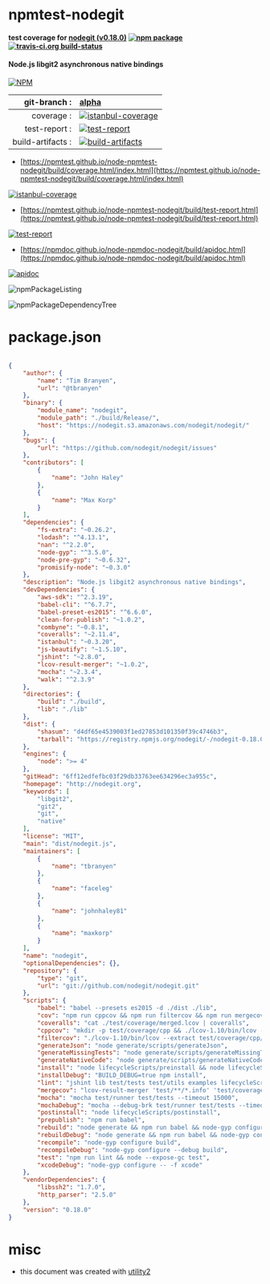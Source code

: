 # npmtest-nodegit

#### test coverage for  [nodegit (v0.18.0)](http://nodegit.org)  [![npm package](https://img.shields.io/npm/v/npmtest-nodegit.svg?style=flat-square)](https://www.npmjs.org/package/npmtest-nodegit) [![travis-ci.org build-status](https://api.travis-ci.org/npmtest/node-npmtest-nodegit.svg)](https://travis-ci.org/npmtest/node-npmtest-nodegit)

#### Node.js libgit2 asynchronous native bindings

[![NPM](https://nodei.co/npm/nodegit.png?downloads=true&downloadRank=true&stars=true)](https://www.npmjs.com/package/nodegit)

| git-branch : | [alpha](https://github.com/npmtest/node-npmtest-nodegit/tree/alpha)|
|--:|:--|
| coverage : | [![istanbul-coverage](https://npmtest.github.io/node-npmtest-nodegit/build/coverage.badge.svg)](https://npmtest.github.io/node-npmtest-nodegit/build/coverage.html/index.html)|
| test-report : | [![test-report](https://npmtest.github.io/node-npmtest-nodegit/build/test-report.badge.svg)](https://npmtest.github.io/node-npmtest-nodegit/build/test-report.html)|
| build-artifacts : | [![build-artifacts](https://npmtest.github.io/node-npmtest-nodegit/glyphicons_144_folder_open.png)](https://github.com/npmtest/node-npmtest-nodegit/tree/gh-pages/build)|

- [https://npmtest.github.io/node-npmtest-nodegit/build/coverage.html/index.html](https://npmtest.github.io/node-npmtest-nodegit/build/coverage.html/index.html)

[![istanbul-coverage](https://npmtest.github.io/node-npmtest-nodegit/build/screenCapture.buildCi.browser.%252Ftmp%252Fbuild%252Fcoverage.lib.html.png)](https://npmtest.github.io/node-npmtest-nodegit/build/coverage.html/index.html)

- [https://npmtest.github.io/node-npmtest-nodegit/build/test-report.html](https://npmtest.github.io/node-npmtest-nodegit/build/test-report.html)

[![test-report](https://npmtest.github.io/node-npmtest-nodegit/build/screenCapture.buildCi.browser.%252Ftmp%252Fbuild%252Ftest-report.html.png)](https://npmtest.github.io/node-npmtest-nodegit/build/test-report.html)

- [https://npmdoc.github.io/node-npmdoc-nodegit/build/apidoc.html](https://npmdoc.github.io/node-npmdoc-nodegit/build/apidoc.html)

[![apidoc](https://npmdoc.github.io/node-npmdoc-nodegit/build/screenCapture.buildCi.browser.%252Ftmp%252Fbuild%252Fapidoc.html.png)](https://npmdoc.github.io/node-npmdoc-nodegit/build/apidoc.html)

![npmPackageListing](https://npmtest.github.io/node-npmtest-nodegit/build/screenCapture.npmPackageListing.svg)

![npmPackageDependencyTree](https://npmtest.github.io/node-npmtest-nodegit/build/screenCapture.npmPackageDependencyTree.svg)



# package.json

```json

{
    "author": {
        "name": "Tim Branyen",
        "url": "@tbranyen"
    },
    "binary": {
        "module_name": "nodegit",
        "module_path": "./build/Release/",
        "host": "https://nodegit.s3.amazonaws.com/nodegit/nodegit/"
    },
    "bugs": {
        "url": "https://github.com/nodegit/nodegit/issues"
    },
    "contributors": [
        {
            "name": "John Haley"
        },
        {
            "name": "Max Korp"
        }
    ],
    "dependencies": {
        "fs-extra": "~0.26.2",
        "lodash": "^4.13.1",
        "nan": "^2.2.0",
        "node-gyp": "^3.5.0",
        "node-pre-gyp": "~0.6.32",
        "promisify-node": "~0.3.0"
    },
    "description": "Node.js libgit2 asynchronous native bindings",
    "devDependencies": {
        "aws-sdk": "^2.3.19",
        "babel-cli": "^6.7.7",
        "babel-preset-es2015": "^6.6.0",
        "clean-for-publish": "~1.0.2",
        "combyne": "~0.8.1",
        "coveralls": "~2.11.4",
        "istanbul": "~0.3.20",
        "js-beautify": "~1.5.10",
        "jshint": "~2.8.0",
        "lcov-result-merger": "~1.0.2",
        "mocha": "~2.3.4",
        "walk": "^2.3.9"
    },
    "directories": {
        "build": "./build",
        "lib": "./lib"
    },
    "dist": {
        "shasum": "d4df65e4539003f1ed27853d101350f39c4746b3",
        "tarball": "https://registry.npmjs.org/nodegit/-/nodegit-0.18.0.tgz"
    },
    "engines": {
        "node": ">= 4"
    },
    "gitHead": "6ff12edfefbc03f29db33763ee634296ec3a955c",
    "homepage": "http://nodegit.org",
    "keywords": [
        "libgit2",
        "git2",
        "git",
        "native"
    ],
    "license": "MIT",
    "main": "dist/nodegit.js",
    "maintainers": [
        {
            "name": "tbranyen"
        },
        {
            "name": "faceleg"
        },
        {
            "name": "johnhaley81"
        },
        {
            "name": "maxkorp"
        }
    ],
    "name": "nodegit",
    "optionalDependencies": {},
    "repository": {
        "type": "git",
        "url": "git://github.com/nodegit/nodegit.git"
    },
    "scripts": {
        "babel": "babel --presets es2015 -d ./dist ./lib",
        "cov": "npm run cppcov && npm run filtercov && npm run mergecov",
        "coveralls": "cat ./test/coverage/merged.lcov | coveralls",
        "cppcov": "mkdir -p test/coverage/cpp && ./lcov-1.10/bin/lcov --gcov-tool /usr/bin/gcov-4.9 --capture --directory build/Release/obj.target/nodegit/src --output-file test/coverage/cpp/lcov_full.info",
        "filtercov": "./lcov-1.10/bin/lcov --extract test/coverage/cpp/lcov_full.info $(pwd)/src/* $(pwd)/src/**/* $(pwd)/include/* $(pwd)/include/**/* --output-file test/coverage/cpp/lcov.info && rm test/coverage/cpp/lcov_full.info",
        "generateJson": "node generate/scripts/generateJson",
        "generateMissingTests": "node generate/scripts/generateMissingTests",
        "generateNativeCode": "node generate/scripts/generateNativeCode",
        "install": "node lifecycleScripts/preinstall && node lifecycleScripts/install",
        "installDebug": "BUILD_DEBUG=true npm install",
        "lint": "jshint lib test/tests test/utils examples lifecycleScripts",
        "mergecov": "lcov-result-merger 'test/**/*.info' 'test/coverage/merged.lcov' && ./lcov-1.10/bin/genhtml test/coverage/merged.lcov --output-directory test/coverage/report",
        "mocha": "mocha test/runner test/tests --timeout 15000",
        "mochaDebug": "mocha --debug-brk test/runner test/tests --timeout 15000",
        "postinstall": "node lifecycleScripts/postinstall",
        "prepublish": "npm run babel",
        "rebuild": "node generate && npm run babel && node-gyp configure build",
        "rebuildDebug": "node generate && npm run babel && node-gyp configure --debug build",
        "recompile": "node-gyp configure build",
        "recompileDebug": "node-gyp configure --debug build",
        "test": "npm run lint && node --expose-gc test",
        "xcodeDebug": "node-gyp configure -- -f xcode"
    },
    "vendorDependencies": {
        "libssh2": "1.7.0",
        "http_parser": "2.5.0"
    },
    "version": "0.18.0"
}
```



# misc
- this document was created with [utility2](https://github.com/kaizhu256/node-utility2)
